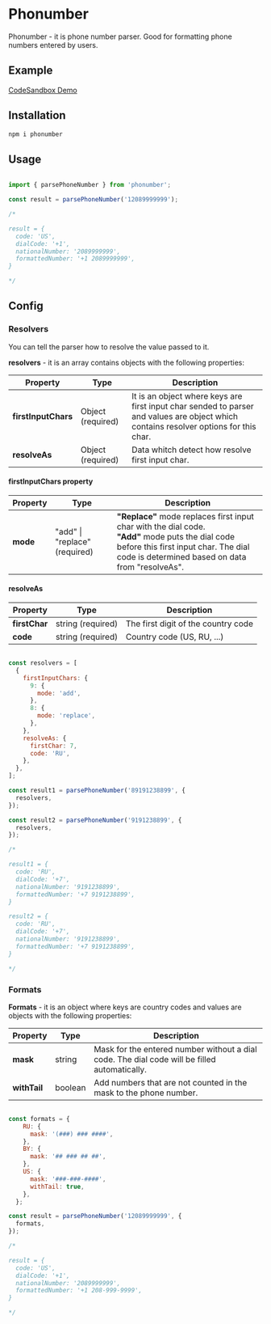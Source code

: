 # Phonumber

Phonumber - it is phone number parser. Good for formatting phone numbers entered by users.

## Example

[CodeSandbox Demo](https://codesandbox.io/s/phonumber-with-react-example-j9ps51)

## Installation

```bash
npm i phonumber
```

## Usage

```javascript

import { parsePhoneNumber } from 'phonumber';

const result = parsePhoneNumber('12089999999');

/*

result = {
  code: 'US',
  dialCode: '+1',
  nationalNumber: '2089999999',
  formattedNumber: '+1 2089999999',
}

*/

```

## Config

### Resolvers

You can tell the parser how to resolve the value passed to it.

**resolvers** - it is an array contains objects with the following properties:

| Property | Type | Description|
|---|---|---|
| **firstInputChars** | Object (required) | It is an object where keys are first input char sended to parser and values are object which contains resolver options for this char. |
| **resolveAs** | Object (required) | Data whitch detect how resolve first input char. |

#### firstInputChars property

| Property | Type | Description|
|---|---|---|
| **mode** | "add" \| "replace" (required) | **"Replace"** mode replaces first input char with the dial code.<br /> **"Add"** mode puts the dial code before this first input char. The dial code is determined based on data from "resolveAs". |

#### resolveAs

| Property | Type | Description|
|---|---|---|
| **firstChar** | string (required) | The first digit of the country code |
| **code** | string (required) | Country code (US, RU, ...) |

```javascript

const resolvers = [
  {
    firstInputChars: {
      9: {
        mode: 'add',
      },
      8: {
        mode: 'replace',
      },
    },
    resolveAs: {
      firstChar: 7,
      code: 'RU',
    },
  },
];

const result1 = parsePhoneNumber('89191238899', {
  resolvers,
});

const result2 = parsePhoneNumber('9191238899', {
  resolvers,
});

/*

result1 = {
  code: 'RU',
  dialCode: '+7',
  nationalNumber: '9191238899',
  formattedNumber: '+7 9191238899',
}

result2 = {
  code: 'RU',
  dialCode: '+7',
  nationalNumber: '9191238899',
  formattedNumber: '+7 9191238899',
}

*/

```

### Formats

**Formats** - it is an object where keys are country codes and values are objects with the following properties:

| Property | Type | Description|
|---|---|---|
| **mask** | string | Mask for the entered number without a dial code. The dial code will be filled automatically. |
| **withTail** | boolean | Add numbers that are not counted in the mask to the phone number. |

```javascript

const formats = {
    RU: {
      mask: '(###) ### ####',
    },
    BY: {
      mask: '## ### ## ##',
    },
    US: {
      mask: '###-###-####',
      withTail: true,
    },
  };

const result = parsePhoneNumber('12089999999', {
  formats,
});

/*

result = {
  code: 'US',
  dialCode: '+1',
  nationalNumber: '2089999999',
  formattedNumber: '+1 208-999-9999',
}

*/
